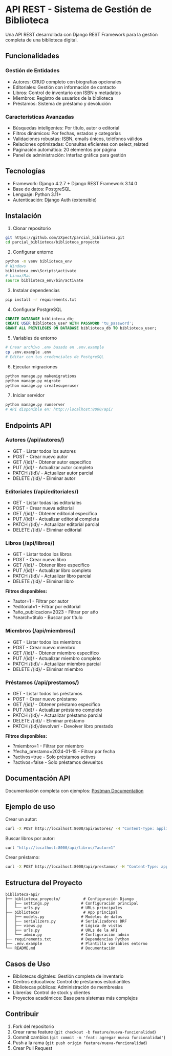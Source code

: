 # API REST - Sistema de Gestión de Biblioteca

Una API REST desarrollada con Django REST Framework para la gestión completa de una biblioteca digital.

## Funcionalidades

### Gestión de Entidades
- Autores: CRUD completo con biografías opcionales
- Editoriales: Gestión con información de contacto
- Libros: Control de inventario con ISBN y metadatos
- Miembros: Registro de usuarios de la biblioteca
- Préstamos: Sistema de préstamo y devolución

### Características Avanzadas
- Búsquedas inteligentes: Por título, autor o editorial
- Filtros dinámicos: Por fechas, estados y categorías
- Validaciones robustas: ISBN, emails únicos, teléfonos válidos
- Relaciones optimizadas: Consultas eficientes con select_related
- Paginación automática: 20 elementos por página
- Panel de administración: Interfaz gráfica para gestión

## Tecnologías

- Framework: Django 4.2.7 + Django REST Framework 3.14.0
- Base de datos: PostgreSQL
- Lenguaje: Python 3.11+
- Autenticación: Django Auth (extensible)

## Instalación

1. Clonar repositorio  
```bash
git https://github.com/zXpect/parcial_biblioteca.git
cd parcial_biblioteca/biblioteca_proyecto
```

2. Configurar entorno  
```bash
python -m venv biblioteca_env
# Windows
biblioteca_env\Scripts\activate
# Linux/Mac
source biblioteca_env/bin/activate
```

3. Instalar dependencias  
```bash
pip install -r requirements.txt
```

4. Configurar PostgreSQL  
```sql
CREATE DATABASE biblioteca_db;
CREATE USER biblioteca_user WITH PASSWORD 'tu_password';
GRANT ALL PRIVILEGES ON DATABASE biblioteca_db TO biblioteca_user;
```

5. Variables de entorno  
```bash
# Crear archivo .env basado en .env.example
cp .env.example .env
# Editar con tus credenciales de PostgreSQL
```

6. Ejecutar migraciones  
```bash
python manage.py makemigrations
python manage.py migrate
python manage.py createsuperuser
```

7. Iniciar servidor  
```bash
python manage.py runserver
# API disponible en: http://localhost:8000/api/
```

## Endpoints API

### Autores (/api/autores/)
- GET - Listar todos los autores
- POST - Crear nuevo autor
- GET /{id}/ - Obtener autor específico
- PUT /{id}/ - Actualizar autor completo
- PATCH /{id}/ - Actualizar autor parcial
- DELETE /{id}/ - Eliminar autor

### Editoriales (/api/editoriales/)
- GET - Listar todas las editoriales
- POST - Crear nueva editorial
- GET /{id}/ - Obtener editorial específica
- PUT /{id}/ - Actualizar editorial completa
- PATCH /{id}/ - Actualizar editorial parcial
- DELETE /{id}/ - Eliminar editorial

### Libros (/api/libros/)
- GET - Listar todos los libros
- POST - Crear nuevo libro
- GET /{id}/ - Obtener libro específico
- PUT /{id}/ - Actualizar libro completo
- PATCH /{id}/ - Actualizar libro parcial
- DELETE /{id}/ - Eliminar libro

**Filtros disponibles:**
- ?autor=1 - Filtrar por autor
- ?editorial=1 - Filtrar por editorial
- ?año_publicacion=2023 - Filtrar por año
- ?search=titulo - Buscar por título

### Miembros (/api/miembros/)
- GET - Listar todos los miembros
- POST - Crear nuevo miembro
- GET /{id}/ - Obtener miembro específico
- PUT /{id}/ - Actualizar miembro completo
- PATCH /{id}/ - Actualizar miembro parcial
- DELETE /{id}/ - Eliminar miembro

### Préstamos (/api/prestamos/)
- GET - Listar todos los préstamos
- POST - Crear nuevo préstamo
- GET /{id}/ - Obtener préstamo específico
- PUT /{id}/ - Actualizar préstamo completo
- PATCH /{id}/ - Actualizar préstamo parcial
- DELETE /{id}/ - Eliminar préstamo
- PATCH /{id}/devolver/ - Devolver libro prestado

**Filtros disponibles:**
- ?miembro=1 - Filtrar por miembro
- ?fecha_prestamo=2024-01-15 - Filtrar por fecha
- ?activos=true - Solo préstamos activos
- ?activos=false - Solo préstamos devueltos

## Documentación API

Documentación completa con ejemplos: [Postman Documentation](https://documenter.getpostman.com/view/42853789/2sB3Hkq17d)

## Ejemplo de uso

Crear un autor:
```bash
curl -X POST http://localhost:8000/api/autores/ -H "Content-Type: application/json" -d '{"nombre": "Gabriel", "apellido": "García Márquez", "biografia": "Escritor colombiano"}'
```

Buscar libros por autor:
```bash
curl "http://localhost:8000/api/libros/?autor=1"
```

Crear préstamo:
```bash
curl -X POST http://localhost:8000/api/prestamos/ -H "Content-Type: application/json" -d '{"libro": 1, "miembro": 1}'
```

## Estructura del Proyecto

```
biblioteca-api/
├── biblioteca_proyecto/          # Configuración Django
│   ├── settings.py              # Configuración principal
│   └── urls.py                  # URLs principales
├── biblioteca/                   # App principal
│   ├── models.py                # Modelos de datos
│   ├── serializers.py           # Serializadores DRF
│   ├── views.py                 # Lógica de vistas
│   ├── urls.py                  # URLs de la API
│   └── admin.py                 # Configuración admin
├── requirements.txt             # Dependencias Python
├── .env.example                 # Plantilla variables entorno
└── README.md                    # Documentación
```

## Casos de Uso

- Bibliotecas digitales: Gestión completa de inventario
- Centros educativos: Control de préstamos estudiantiles
- Bibliotecas públicas: Administración de membresías
- Librerías: Control de stock y clientes
- Proyectos académicos: Base para sistemas más complejos

## Contribuir

1. Fork del repositorio
2. Crear rama feature (`git checkout -b feature/nueva-funcionalidad`)
3. Commit cambios (`git commit -m 'feat: agregar nueva funcionalidad'`)
4. Push a la rama (`git push origin feature/nueva-funcionalidad`)
5. Crear Pull Request
